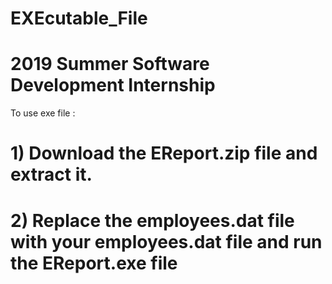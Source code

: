 # EXEcutable_File
# <b>2019 Summer Software Development Internship</b>
<h> To use exe file :<h>
# <b1> 1) Download the EReport.zip file and extract it.</b1>
# <b> 2) Replace the employees.dat file with your employees.dat file and run the EReport.exe file<b>
# 
